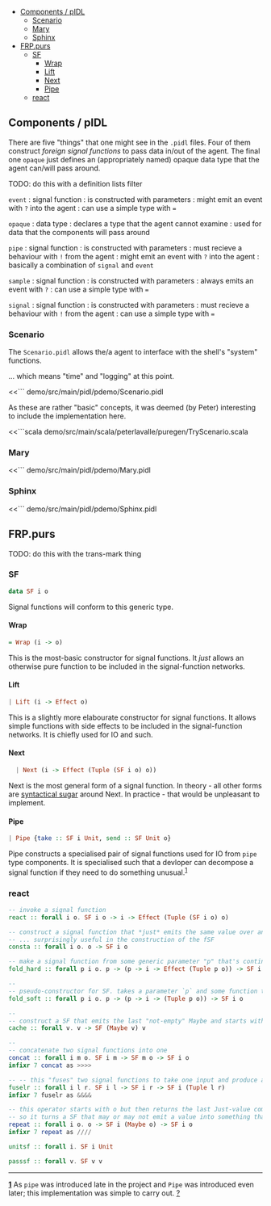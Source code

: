 
- [Components / pIDL](#components--pidl)
	- [Scenario](#scenario)
	- [Mary](#mary)
	- [Sphinx](#sphinx)
- [FRP.purs](#frppurs)
	- [SF](#sf)
		- [Wrap](#wrap)
		- [Lift](#lift)
		- [Next](#next)
		- [Pipe](#pipe)
	- [react](#react)

## Components / pIDL

There are five "things" that one might see in the `.pidl` files.
Four of them construct *foreign signal functions* to pass data in/out of the agent.
The final one `opaque` just defines an (appropriately named) opaque data type that the agent can/will pass around.


TODO: do this with a definition lists filter

`event`
: signal function
: is constructed with parameters
: might emit an event with `?` into the agent
: can use a simple type with `=`

`opaque`
: data type
: declares a type that the agent cannot examine
: used for data that the components will pass around


`pipe`
: signal function
: is constructed with parameters
: must recieve a behaviour with `!` from the agent
: might emit an event with `?` into the agent
: basically a combination of `signal` and `event`

`sample`
: signal function
: is constructed with parameters
: always emits an event with `?`
: can use a simple type with `=`

`signal`
: signal function
: is constructed with parameters
: must recieve a behaviour with `!` from the agent
: can use a simple type with `=`

### Scenario

The `Scenario.pidl` allows the/a agent to interface with the shell's "system" functions.

... which means "time" and "logging" at this point.

<<``` demo/src/main/pidl/pdemo/Scenario.pidl

As these are rather "basic" concepts, it was deemed (by Peter) interesting to include the implementation here.

<<```scala demo/src/main/scala/peterlavalle/puregen/TryScenario.scala

### Mary

<<``` demo/src/main/pidl/pdemo/Mary.pidl

### Sphinx

<<``` demo/src/main/pidl/pdemo/Sphinx.pidl


## FRP.purs


TODO: do this with the trans-mark thing

### SF

```purescript
data SF i o
```

Signal functions will conform to this generic type.

#### Wrap

```purescript
= Wrap (i -> o)
```

This is the most-basic constructor for signal functions.
It *just* allows an otherwise pure function to be included in the signal-function networks.

#### Lift

```purescript
| Lift (i -> Effect o)
```

This is a slightly more elabourate constructor for signal functions.
It allows simple functions with side effects to be included in the signal-function networks.
It is chiefly used for IO and such.

#### Next

```purescript
  | Next (i -> Effect (Tuple (SF i o) o))
```

Next is the most general form of a signal function.
In theory - all other forms are [syntactical sugar](https://en.wikipedia.org/wiki/Syntactic_sugar) around Next.
In practice - that would be unpleasant to implement.

#### Pipe

```purescript
| Pipe {take :: SF i Unit, send :: SF Unit o}
```

Pipe constructs a specialised pair of signal functions used for IO from `pipe` type components.
It is specialised such that a devloper can decompose a signal function if they need to do something unusual.<sup id='f_link1'>[1](#f_note1)</sup>

### react

```purescript
-- invoke a signal function
react :: forall i o. SF i o -> i -> Effect (Tuple (SF i o) o)
```

```purescript
-- construct a signal function that *just* emits the same value over and over again
-- ... surprisingly useful in the construction of the fSF
consta :: forall i o. o -> SF i o
```

```purescript
-- make a signal function from some generic parameter "p" that's continually replaced
fold_hard :: forall p i o. p -> (p -> i -> Effect (Tuple p o)) -> SF i o
```

```purescript
--
-- pseudo-constructor for SF. takes a parameter `p` and some function to compute the next p and output
fold_soft :: forall p i o. p -> (p -> i -> (Tuple p o)) -> SF i o
```

```purescript
--
-- construct a SF that emits the last "not-empty" Maybe and starts with the passed value
cache :: forall v. v -> SF (Maybe v) v
```

```purescript
--
-- concatenate two signal functions into one
concat :: forall i m o. SF i m -> SF m o -> SF i o
infixr 7 concat as >>>>
```

```purescript
-- -- this "fuses" two signal functions to take one input and produce a paired output
fuselr :: forall i l r. SF i l -> SF i r -> SF i (Tuple l r)
infixr 7 fuselr as &&&&
```

```purescript
-- this operator starts with o but then returns the last Just-value coming out of the SF
-- so it turns a SF that may or may not emit a value into something that always emits the value
repeat :: forall i o. o -> SF i (Maybe o) -> SF i o
infixr 7 repeat as ////
```

```purescript
unitsf :: forall i. SF i Unit
```

```purescript
passsf :: forall v. SF v v
```

----

<b id='f_note1'>[1](#f_link1)</b>
As `pipe` was introduced late in the project and `Pipe` was introduced even later; this implementation was simple to carry out.
[?](#f_link1)

